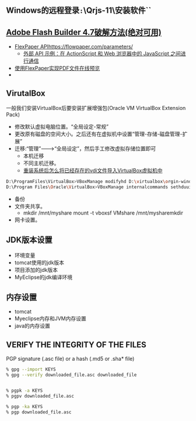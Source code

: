 ## Windows的远程登录`:`\\Qrjs-11\安装软件``

## [Adobe Flash Builder 4.7破解方法(绝对可用)](https://blog.csdn.net/taozoule/article/details/68942206)
- [FlexPaper API](https://flowpaper.com/api/)https://flowpaper.com/parameters/
    + [外部 API 示例：在 ActionScript 和 Web 浏览器中的 JavaScript 之间进行通信](https://help.adobe.com/zh_CN/as3/dev/WS5b3ccc516d4fbf351e63e3d118a9b90204-7cb1.html)
- [使用FlexPaper实现PDF文件在线预览](https://blog.csdn.net/xinxin19881112/article/details/48681637)
- [](https://www.cnblogs.com/xcong/archive/2013/06/20/3142155.html)

## VirutalBox
一般我们安装VirtualBox后要安装扩展增强包(Oracle VM VirtualBox Extension Pack)
- 修改默认虚拟电脑位置。“全局设定-常规”
- 更改原有磁盘的空间大小。之后还有在虚拟机中设置“管理-存储-磁盘管理-扩展”
- 迁移:“管理”--->“全局设定”，然后手工修改虚拟存储位置即可
    + 本机迁移
    + 不同主机迁移。
    + [重装系统后怎么将已经存在的vdi文件导入VirtualBox虚拟机中](https://blog.csdn.net/yang5726685/article/details/78925706)
``` sh
D:\ProgramFiles\VirtualBox>VBoxManage modifyhd D:\virtualbox\orgin-windows10\windows10-orgin.vdi --resize 51200
D:\Program Files\Oracle\VirtualBox>VBoxManage internalcommands sethduuid "D:\VM\VirtualBox VMs\SCADA\SCADA.vdi"
```
- 备份
- 文件夹共享。
    + mkdir /mnt/myshare
mount -t vboxsf VMshare  /mnt/mysharemkdir
- 网卡设置。

## JDK版本设置
- 环境变量
- tomcat使用的jdk版本
- 项目添加的jdk版本
- MyEclipse的jdk编译环境

## 内存设置
- tomcat
- Myeclipse内存和JVM内存设置
- java的内存设置

## VERIFY THE INTEGRITY OF THE FILES
PGP signature (.asc file) or a hash (.md5 or .sha* file)
```sh
% gpg --import KEYS
% gpg --verify downloaded_file.asc downloaded_file


% pgpk -a KEYS
% pgpv downloaded_file.asc

% pgp -ka KEYS
% pgp downloaded_file.asc
```
